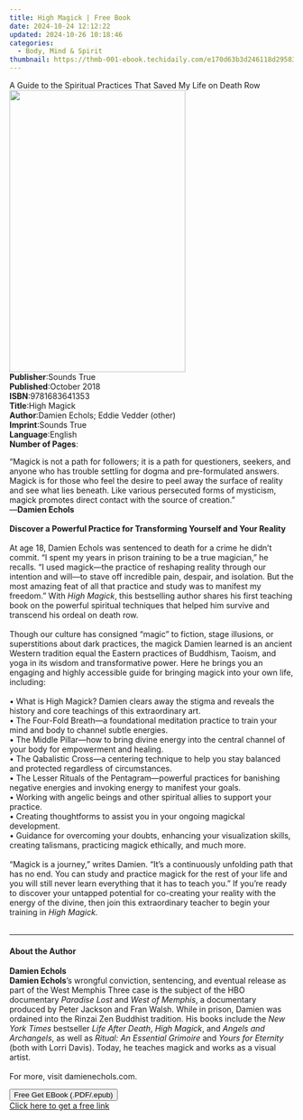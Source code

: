 ```yaml
---
title: High Magick | Free Book
date: 2024-10-24 12:12:22
updated: 2024-10-26 10:18:46
categories:
  - Body, Mind & Spirit
thumbnail: https://thmb-001-ebook.techidaily.com/e170d63b3d246118d29583eb7b344aabc47c9745f970e517702637725eb5814c.jpg
---
```

<main id="book-container">
  <div class="flex flex-col">
    <div class="book-brief flex-1 py-6 px-4 sm:p-6 md:py-10 md:px-8">
      <!-- brief-->
      <div class="book-brief-main">
        A Guide to the Spiritual Practices That Saved My Life on Death Row
      </div>
    </div>
    <div
      class="book-meta-info flex-1 grid gap-4 col-start-1 col-end-3 row-start-1 sm:mb-6 sm:grid-cols-4 lg:gap-6 lg:col-start-2 lg:row-end-6 lg:row-span-6 lg:mb-0"
    >
      <div
        class="book-meta-info-left place-content-center mt-4 p-4 text-sm leading-6 col-start-2 col-span-2 dark:text-slate-400"
      >
        <img
          class="w-full h-500 object-cover rounded-lg sm:h-255 sm:col-span-2 lg:col-span-full"
          src="https://img-001-ebook.techidaily.com/8ff0f896e19bf9481e672ddfe16cb252bf4ac1ff6a9cababdd7bd645c1e86fe9.jpg"
          alt=""
          width="312"
          height="500"
        />
      </div>
      <div
        class="book-meta-info-right mt-2 col-start-1 row-start-2 col-span-3 self-center"
      >
        <!-- meta data  -->
        <div class="flex flex-col px-4 md:px-8">
          <div class="flex-1">
            <strong>Publisher</strong>:<span class="px-2">Sounds True</span>
          </div>
          <div class="flex-1">
            <strong>Published</strong>:<span class="px-2">October 2018</span>
          </div>
          <div class="flex-1">
            <strong>ISBN</strong>:<span class="px-2">9781683641353</span>
          </div>
          <div class="flex-1">
            <strong>Title</strong>:<span class="px-2">High Magick</span>
          </div>
          <div class="flex-1">
            <strong>Author</strong>:<span class="px-2"
              >Damien Echols; Eddie Vedder (other)</span
            >
          </div>
          <div class="flex-1">
            <strong>Imprint</strong>:<span class="px-2">Sounds True</span>
          </div>
          <div class="flex-1">
            <strong>Language</strong>:<span class="px-2">English</span>
          </div>
          <div class="flex-1">
            <strong>Number of Pages</strong>:<span class="px-2"></span>
          </div>
        </div>
      </div>
    </div>
    <div class="book-description flex-1 py-6 px-4 sm:p-6 md:py-10 md:px-8">
      <div class="book-description-main">
        <div accordion-content="" id="description">
          <p>
            “Magick is not a path for followers; it is a path for questioners,
            seekers, and anyone who has trouble settling for dogma and
            pre-formulated answers. Magick is for those who feel the desire to
            peel away the surface of reality and see what lies beneath. Like
            various persecuted forms of mysticism, magick promotes direct
            contact with the source of creation.”<br />—<b>Damien Echols</b
            ><br />&nbsp;<br /><b
              >Discover a Powerful Practice for Transforming Yourself and Your
              Reality</b
            ><br />&nbsp;<br />At age 18, Damien Echols was sentenced to death
            for a crime he didn’t commit. “I spent my years in prison training
            to be a true magician,” he recalls. “I used magick—the practice of
            reshaping reality through our intention and will—to stave off
            incredible pain, despair, and isolation. But the most amazing feat
            of all that practice and study was to manifest my freedom.” With
            <i>High Magick</i>, this bestselling author shares his first
            teaching book on the powerful spiritual techniques that helped him
            survive and transcend his ordeal on death row.<br />&nbsp;<br />Though
            our culture has consigned “magic” to fiction, stage illusions, or
            superstitions about dark practices, the magick Damien learned is an
            ancient Western tradition equal the Eastern practices of Buddhism,
            Taoism, and yoga in its wisdom and transformative power. Here he
            brings you an engaging and highly accessible guide for bringing
            magick into your own life, including:<br />&nbsp;<br />• What is
            High Magick? Damien clears away the stigma and reveals the history
            and core teachings of this extraordinary art.<br />• The Four-Fold
            Breath—a foundational meditation practice to train your mind and
            body to channel subtle energies.<br />• The Middle Pillar—how to
            bring divine energy into the central channel of your body for
            empowerment and healing.<br />• The Qabalistic Cross—a centering
            technique to help you stay balanced and protected regardless of
            circumstances.<br />• The Lesser Rituals of the Pentagram—powerful
            practices for banishing negative energies and invoking energy to
            manifest your goals.<br />• Working with angelic beings and other
            spiritual allies to support your practice.<br />• Creating
            thoughtforms to assist you in your ongoing magickal development.<br />•
            Guidance for overcoming your doubts, enhancing your visualization
            skills, creating talismans, practicing magick ethically, and much
            more.<br />&nbsp;<br />“Magick is a journey,” writes Damien. “It’s a
            continuously unfolding path that has no end. You can study and
            practice magick for the rest of your life and you will still never
            learn everything that it has to teach you.” If you’re ready to
            discover your untapped potential for co-creating your reality with
            the energy of the divine, then join this extraordinary teacher to
            begin your training in <i>High Magick. </i><br />&nbsp;
          </p>
        </div>
        <div class="accordion-fader"></div>
      </div>
    </div>
    <div class="book-excerpts flex-1 py-6 px-4 sm:p-6 md:py-10 md:px-8">
      <!-- excerpts-->
      <div class="book-excerpts-main">
        <hr />
        <h4 class="placeholder placeholder-heading">
          <span>About the Author</span>
        </h4>
        <p></p>
        <p>
          <b>Damien Echols</b><br /><b>Damien Echols</b>’s wrongful conviction,
          sentencing, and eventual release as part of the West Memphis Three
          case is the subject of the HBO documentary <i>Paradise Lost</i> and
          <i>West of Memphis</i>, a documentary produced by Peter Jackson and
          Fran Walsh. While in prison, Damien was ordained into the Rinzai Zen
          Buddhist tradition. His books include the
          <i>New York Times</i> bestseller <i>Life After Death</i>,
          <i>High Magick</i>, and <i>Angels and Archangels</i>, as well as
          <i>Ritual: An Essential Grimoire</i> and
          <i>Yours for Eternity</i> (both with Lorri Davis). Today, he teaches
          magick and works as a visual artist.<br /><br />For more, visit
          damienechols.com.
        </p>
        <p></p>
      </div>
    </div>
    <div
      class="book-about-author flex-1 py-6 px-4 sm:p-6 md:py-10 md:px-8"
    ></div>
    <div class="book-free-get flex-1 py-6 px-4 sm:p-6 md:py-10 md:px-8">
      <button
        id="btn-free-get"
        class="bg-blue-500 hover:bg-blue-700 text-white font-bold py-2 px-4 rounded"
      >
        Free Get EBook (.PDF/.epub)
      </button>
      <div id="countdown-display" class="px-2 text-lg mt-2"></div>
      <a
        id="free-link"
        class="hidden bg-blue-500 hover:bg-blue-700 text-white font-bold py-2 px-4 rounded"
        href="https://www.ebooks.com/en-us/book/210761698/high-magick/damien-echols/"
        target="_blank"
        >Click here to get a free link</a
      >
    </div>
    <script>
      let countdownTime = 0;
      let countdownInterval = null;
      document
        .getElementById('btn-free-get')
        .addEventListener('click', startCountdown);
      function startCountdown() {
        countdownTime = new Date().getTime() + 60000 * 3;
        countdownInterval = setInterval(updateCountdown, 1000);
        document.getElementById('btn-free-get').disabled = true;
        document
          .getElementById('btn-free-get')
          .classList.add('bg-gray-500', 'cursor-not-allowed');
      }
      function updateCountdown() {
        let currentTime = new Date().getTime();
        let timeLeft = countdownTime - currentTime;
        let secondsLeft = Math.floor(timeLeft / 1000);
        document.getElementById('countdown-display').innerHTML =
          `Remaining time: ${secondsLeft} seconds.`;
        if (secondsLeft <= 0) {
          clearInterval(countdownInterval);
          document.getElementById('btn-free-get').classList.add('hidden');
          document.getElementById('free-link').classList.remove('hidden');
          document.getElementById('countdown-display').innerHTML = '';
        }
      }
    </script>
  </div>
</main>
